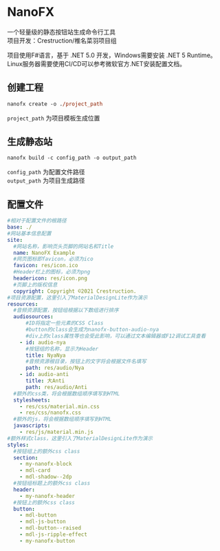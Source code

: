 # NanoFX
一个轻量级的静态按钮站生成命令行工具  
项目开发：Crestruction/椎名菜羽项目组

项目使用F#语言，基于 .NET 5.0 开发，Windows需要安装 .NET 5 Runtime。Linux服务器需要使用CI/CD可以参考微软官方.NET安装配置文档。

## 创建工程
```ps
nanofx create -o ./project_path
```
`project_path` 为项目模板生成位置

## 生成静态站
```ps
nanofx build -c config_path -o output_path
```
`config_path` 为配置文件路径  
`output_path` 为项目生成路径

## 配置文件
```yaml
#相对于配置文件的根路径
base: ./
#网站基本信息配置
site:
  #网站名称，影响页头页脚的网站名和Title
  name: NanoFX Example
  #网页图标即favicon，必须为ico
  favicon: res/icon.ico
  #Header栏上的图标，必须为png
  headericon: res/icon.png
  #页脚上的版权信息
  copyright: Copyright ©2021 Crestruction.
#项目资源配置，这里引入了MaterialDesignLite作为演示
resources:
  #音频资源配置，按钮组根据以下数组进行排序
  audiosources: 
      #ID将指定一些元素的CSS Class
      #button的class会生成为nanofx-button-audio-nya
      #div上的class属性等也会受此影响，可以通过文本编辑器或F12调试工具查看
    - id: audio-nya
      #按钮组的名称，显示为Header
      title: NyaNya
      #音频资源根目录，按钮上的文字将会根据文件名填写
      path: res/audio/Nya
    - id: audio-anti
      title: 大Anti
      path: res/audio/Anti
  #额外的css类，将会根据数组顺序填写到HTML
  stylesheets: 
    - res/css/material.min.css
    - res/css/nanofx.css
  #额外的js，将会根据数组顺序填写到HTML
  javascripts: 
    - res/js/material.min.js
#额外样式class，这里引入了MaterialDesignLite作为演示
styles:
  #按钮组上的额外css class
  section:
    - my-nanofx-block 
    - mdl-card 
    - mdl-shadow--2dp
  #按钮组标题上的额外css class
  header: 
    - my-nanofx-header
  #按钮上的额外css class
  button: 
    - mdl-button 
    - mdl-js-button 
    - mdl-button--raised 
    - mdl-js-ripple-effect 
    - my-nanofx-button

```